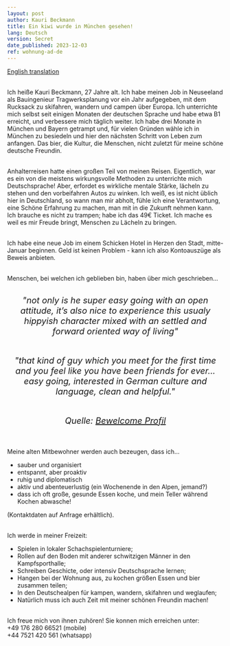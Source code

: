 ```yaml
---
layout: post
author: Kauri Beckmann
title: Ein kiwi wurde in München gesehen!
lang: Deutsch
version: Secret
date_published: 2023-12-03
ref: wohnung-ad-de
---
```


[English translation](/flatshare-advertisement-en)<br><br>

Ich heiße Kauri Beckmann, 27 Jahre alt. Ich habe meinen Job in Neuseeland als Bauingenieur Tragwerksplanung vor ein Jahr aufgegeben, mit dem Rucksack zu skifahren, wandern und campen über Europa. Ich unterrichte mich selbst seit einigen Monaten der deutschen Sprache und habe etwa B1 erreicht, und verbessere mich täglich weiter. Ich habe drei Monate in München und Bayern getrampt und, für vielen Gründen wähle ich in München zu besiedeln und hier den nächsten Schritt von Leben zum anfangen. Das bier, die Kultur, die Menschen, nicht zuletzt für meine schöne deutsche Freundin.<br><br>

Anhalterreisen hatte einen großen Teil von meinen Reisen. Eigentlich, war es ein von die meistens wirkungsvolle Methoden zu unterrichte mich Deutschsprache! Aber, erfordet es wirkliche mentale Stärke, lächeln zu stehen und den vorbeifahren Autos zu winken. Ich weiß, es ist nicht üblich hier in Deutschland, so wann man mir abholt, fühle ich eine Verantwortung, eine Schöne Erfahrung zu machen, man mit in die Zukunft nehmen kann. Ich brauche es nicht zu trampen; habe ich das 49€ Ticket. Ich mache es weil es mir Freude bringt, Menschen zu Lächeln zu bringen.<br><br>

Ich habe eine neue Job im einem Schicken Hotel in Herzen den Stadt, mitte-Januar beginnen. Geld ist keinen Problem - kann ich also Kontoauszüge als Beweis anbieten.<br><br>

Menschen, bei welchen ich geblieben bin, haben über mich geschrieben...<br><br>

<div style="max-width: 500px; margin: 0 auto; text-align: center;">
    <span style="font-size: 20px; font-style: italic;">"not only is he super easy going with an open attitude, it’s also nice to experience this usualy hippyish character mixed with an settled and forward oriented way of living"<br><br>

"that kind of guy which you meet for the first time and you feel like you have been friends for ever... easy going, interested in German culture and language, clean and helpful."<br><br>

Quelle: <a href="https://www.bewelcome.org/members/Kauri/de">Bewelcome Profil</a>
</span></div><br>

Meine alten Mitbewohner werden auch bezeugen, dass ich...
* sauber und organisiert 
* entspannt, aber proaktiv 
* ruhig und diplomatisch 
* aktiv und abenteuerlustig (ein Wochenende in den Alpen, jemand?) 
* dass ich oft große, gesunde Essen koche, und mein Teller während Kochen abwasche! <br>

(Kontaktdaten auf Anfrage erhältlich).<br><br>

Ich werde in meiner Freizeit:
* Spielen in lokaler Schachspielenturniere;
* Rollen auf den Boden mit anderer schwitzigen Männer in den Kampfsporthalle;
* Schreiben Geschicte, oder intensiv Deutschsprache lernen;
* Hangen bei der Wohnung aus, zu kochen größen Essen und bier zusammen teilen;
* In den Deutschealpen für kampen, wandern, skifahren und weglaufen;
* Natürlich muss ich auch Zeit mit meiner schönen Freundin machen!<br><br>

Ich freue mich von ihnen zuhören! Sie konnen mich erreichen unter:<br>
+49 176 280 66521 (mobile)<br>
+44 7521 420 561 (whatsapp)